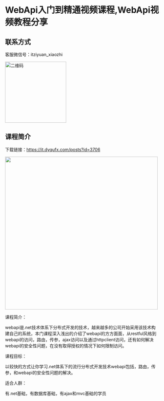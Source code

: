 # WebApi入门到精通视频课程,WebApi视频教程分享

## 联系方式

客服微信号：itziyuan_xiaozhi

<img src="https://ziyuanyun.oss-cn-guangzhou.aliyuncs.com/common/20240614073449/666b82192834a.jpg" width="200" height="200" alt="二维码">

## 课程简介

下载链接：https://it.dyqufx.com/posts?id=3706

<img src="https://ziyuanyun.oss-cn-guangzhou.aliyuncs.com/yun/20240515185307/6644941341811.jpg" width="500" alt="">

  课程简介：

 webapi是.net技术体系下分布式开发的技术，越来越多的公司开始采用该技术构建自己的系统，本门课程深入浅出的介绍了webapi的方方面面，从restful风格到webapi的访问，路由，传参，ajax访问以及通过httpclient访问，还有如何解决webapi的安全性问题，在没有取得授权的情况下如何限制访问。

 课程目标：

 以较快的方式让你学习.net体系下的流行分布式开发技术webapi包括，路由，传参，和webapi的安全性问题的解决。

 适合人群：

 有.net基础，有数据库基础，有ajax和mvc基础的学员

 

 

  